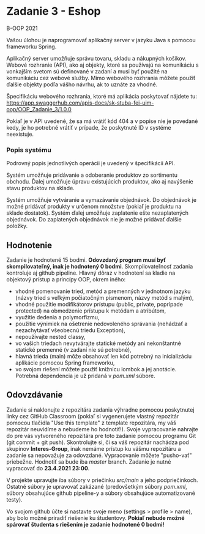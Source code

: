 # Zadanie 3 - Eshop
B-OOP 2021

Vašou úlohou je naprogramovať aplikačný server v jazyku Java s pomocou frameworku Spring.

Aplikačný server umožňuje správu tovaru, skladu a nákupných košíkov.
Webové rozhranie (API), ako aj objekty, ktoré sa používajú na komunikáciu s vonkajším svetom sú definované v zadaní a musi byť použité na komunikáciu cez webové služby. Mimo webového rozhrania môžete použiť ďalšie objekty podľa vášho návrhu, ak to uznáte za vhodné.

Špecifikáciu webového rozhrania, ktoré má aplikácia poskytovať nájdete tu: https://app.swaggerhub.com/apis-docs/sk-stuba-fei-uim-oop/OOP_Zadanie_3/1.0.0

Pokiaľ je v API uvedené, že sa má vrátiť kód 404 a v popise nie je povedané kedy, je ho potrebné vrátiť v prípade, že poskytnuté ID v systéme neexistuje.

### Popis systému

Podrovný popis jednotlivých operácii je uvedený v špecifikácii API.

Systém umožňuje pridávanie a odoberanie produktov zo sortimentu obchodu. Ďalej umožňuje úpravu existujúcich produktov, ako aj navýšenie stavu produktov na sklade.

Systém umožňuje vytváranie a vymazávanie objednávok. Do objednávok je možné pridávať produkty v určenom množstve (pokiaľ je produktu na sklade dostatok). Systém ďalej umožňuje zaplatenie ešte nezaplatených objednávok. Do zaplatených objednávok nie je možné pridávať ďalšie položky.

## Hodnotenie

Zadanie je hodnotené 15 bodmi. **Odovzdaný program musí byť skompilovateľný, inak je
hodnotený 0 bodmi**. Skompilovateľnosť zadania kontroluje aj github pipeline. Hlavný dôraz v hodnotení sa kladie na objektový prístup a princípy OOP,
okrem iného:

* vhodné pomenovanie tried, metód a premenných v jednotnom jazyku (názvy tried s veľkým počiatočným písmenom, názvy metód s malým),
* vhodné použitie modifikátorov prístupu (public, private, poprípade protected) na obmedzenie prístupu k metódam a atribútom,
* využitie dedenia a polymorfizmu,
* použitie výnimiek na ošetrenie nedovoleného správania (nehádzať a nezachytávať všeobecnú triedu Exception),
* nepoužívajte nested classy,
* vo vašich triedach nevytvárajte statické metódy ani nekonštantné statické premenné (v zadaní nie sú potrebné),
* hlavná trieda (main) môže obsahovať len kód potrebný na inicializáciu aplikácie pomocou Spring frameworku,
* vo svojom riešení môžete použiť knižnicu lombok a jej anotácie. Potrebná dependencia je už pridaná v _pom.xml_ súbore.

## Odovzdávanie
Zadanie si naklonujte z repozitára zadania výhradne pomocou poskytnutej linky cez GitHub Classroom (pokiaľ si vygenerujete vlastný repozitár pomocou tlačidla "Use this template" z template repozitára, my váš repozitár neuvidíme a nebudeme ho hodnotiť!). Svoje vypracovanie nahrajte do pre vás vytvoreného repozitára pre toto zadanie pomocou programu Git (git commit + git push).
Skontrolujte si, či sa váš repozitár nachádza pod skupinov **Interes-Group**, inak nemáme prístup ku vášmu repozitáru a zadanie sa nepovažuje za odovzdané. Vypracovanie môžete "pusho-vať" priebežne. Hodnotiť sa bude iba _master_ branch. Zadanie je nutné vypracovať do **23.4.2021 23:00**.

V projekte upravujte iba súbory v priečinku _src/main_ a jeho podpriečinkoch. Ostatné súbory je upravovať zakázané (predovšetkým súbory _pom.xml_, súbory obsahujúce github pipeline-y a súbory obsahujúce automatizované testy).

Vo svojom github účte si nastavte svoje meno (settings > profile > name), aby bolo možné priradiť riešenie ku študentovy. **Pokiaľ nebude možné spárovať študenta s riešením je zadanie hodnotené 0 bodmi!**

[comment]: <> (TODO)
[comment]: <> (# Assignment 2 - Rook in a maze)

[comment]: <> (B-OOP 2021)

[comment]: <> (Your task is to create a java window application with the Swing library. The user interface of the application must consist of:)

[comment]: <> (* canvas)

[comment]: <> (* side menu &#40;you can choose the location of this side menu freely&#41;)

[comment]: <> (When the application starts, generate a maze using the [randomized depth first search]&#40;https://www.baeldung.com/cs/maze-generation#dfs-maze&#41; algorithm and draw it onto the canvas.)

[comment]: <> (The grid containing the maze must be at least 11x11 tiles large &#40;including wall tiles&#41;. The entire maze must be surrounded by walls &#40;no paths in the maze can touch the borders of the window&#41;.)

[comment]: <> (In the generated maze choose in any way a starting and a goal point. Place the player figure on the starting point. The player can move their figure in 3 ways:)

[comment]: <> (* by using the arrows keys on their keyboard. Always by one tile in the specified direction. They cannot enter a tile that contains a wall.)

[comment]: <> (* by using the mouse. When the player figure is clicked, it can be moved like a rook chess piece &#40;i.e. any number of tiles in the horizontal, or vertical directions&#41;.)

[comment]: <> (  The destination is chosen by a second mouse click. Tiles that can be moved to in this manner must be highlighted, when the mouse hovers over them. When moving in this manner, the player cannot jump over walls.)

[comment]: <> (* by using buttons on the side menu, that represent the arrow keys. The rules for moving in this manner are the same, as for the movement by the arrow keys on the keyboard.)

[comment]: <> (When the player reaches the goal point, the application should generate a new maze and the game starts over.)

[comment]: <> (The side menu must contain:)

[comment]: <> (* a counter of successfully completed mazes)

[comment]: <> (* a button that resets the counter and generates a new maze)

[comment]: <> (* buttons representing the arrow keys, which can be used to move the player. These buttons must be placed in the same way, they are placed on a regular keyboard.)



[comment]: <> (## Grading)

[comment]: <> (You can get 15 points for this assignment. **The program must be able to compile, otherwise 0 points are given for the assigment**.)

[comment]: <> (The github pipeline checks whether the program can be compiled. The main focus during grading is put on object-oriented approach and OOP principles used by the solution.)

[comment]: <> (Including, but not limited to:)

[comment]: <> (* appropriate naming of classes, methods and variables in a single language &#40;class names starting with a capital letter, method names starting with a lowercase letter&#41;,)

[comment]: <> (* appropriate use of access modifiers &#40;public, private, or protected&#41; when restricting access to class methods and attributes,)

[comment]: <> (* the use of inheritance and polymorphism,)

[comment]: <> (* usage of exceptions when handling undesired behavior &#40;do not catch or throw the instances of the generic Exception class&#41;,)

[comment]: <> (* don't use nested classes,)

[comment]: <> (* don't use static methods, or non-constant static variables &#40;you don't need them to complete the assignment&#41;,)

[comment]: <> (* don't put any logic into the main method and its class. The main method should only be used to create a new object,)

[comment]: <> (* you can use the lombok library and its annotations in your solution. The neccessary dependency is already present in the _pom.xml_ file.)

[comment]: <> (## Handing in the assigment)

[comment]: <> (Clone the assignment from the repository created from this template by the provided link trough GitHub Classroom &#40;if you create your own repository with the "use this template" button, we won't be able to see your repository and we won't be able to grade it!&#41;. Upload your solutions to your repository using the Git version control system &#40;git commit + git push&#41;.)

[comment]: <> (Make sure, that your repository was created under the **Interes-Group** group, otherwise we won't be able to access your repository, and the assignment will not be graded.)

[comment]: <> (You can push commits to the repository while you work - you don't have to push everything at once. Only the code in the _master_ branch will be graded. You have until **23.4.2021 23:00** to complete the assignment.)

[comment]: <> (Only edit files in the _src/main_ folder or its sub-folders. You mustn't change any other files in the repository &#40;especially the _pom.xml_ file, and the github pipeline files&#41;.)

[comment]: <> (You have to have your name set in your github account &#40;settings > profile > name&#41;, so that we can match students with their assignments. **If we are unable to match a student with their assignment, the student will receive 0 points for the assignment!**)
